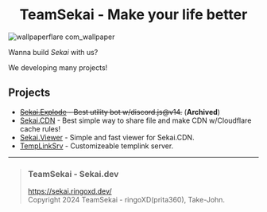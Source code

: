<h1 align="center">TeamSekai - Make your life better</h1>

![wallpaperflare com_wallpaper](https://github.com/TeamSekai/.github/assets/105296365/bcedd0de-dbe8-4e60-a020-a014dd30edaf)

Wanna build *Sekai* with us?

We developing many projects!

## Projects

* ~~[Sekai.Explode](https://github.com/TeamSekai/Sekai.Explode) - Best utility bot w/discord.js@v14.~~ (**Archived**)
* [Sekai.CDN](https://github.com/TeamSekai/Sekai.CDN) - Best simple way to share file and make CDN w/Cloudflare cache rules!
* [Sekai.Viewer](https://github.com/TeamSekai/Sekai.Viewer/) - Simple and fast viewer for Sekai.CDN.
* [TempLinkSrv](https://github.com/TeamSekai/TempLinkSrv) - Customizeable templink server.

***

> ### TeamSekai - Sekai.dev
> https://sekai.ringoxd.dev/<br>
> Copyright 2024 TeamSekai - ringoXD(prita360), Take-John.
